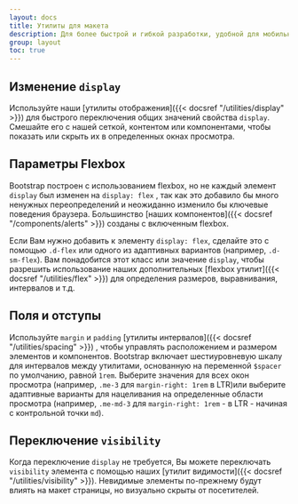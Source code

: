 ```yaml
---
layout: docs
title: Утилиты для макета
description: Для более быстрой и гибкой разработки, удобной для мобильных устройств, Bootstrap включает десятки служебных классов для отображения, скрытия, выравнивания и размещения содержимого.
group: layout
toc: true
---
```


## Изменение `display`

Используйте наши [утилиты отображения]({{< docsref "/utilities/display" >}}) для быстрого переключения общих значений свойства `display`. Смешайте его с нашей сеткой, контентом или компонентами, чтобы показать или скрыть их в определенных окнах просмотра.

## Параметры Flexbox

Bootstrap построен с использованием flexbox, но не каждый элемент `display` был изменен на `display: flex` , так как это добавило бы много ненужных переопределений и неожиданно изменило бы ключевые поведения браузера. Большинство [наших компонентов]({{< docsref "/components/alerts" >}}) созданы с включенным flexbox.

Если Вам нужно добавить к элементу `display: flex`, сделайте это с помощью `.d-flex` или одного из адаптивных вариантов (например, `.d-sm-flex`). Вам понадобится этот класс или значение `display`, чтобы разрешить использование наших дополнительных [flexbox утилит]({{< docsref "/utilities/flex" >}}) для определения размеров, выравнивания, интервалов и т.д.

## Поля и отступы

Используйте `margin` и `padding` [утилиты интервалов]({{< docsref "/utilities/spacing" >}}) , чтобы управлять расположением и размером элементов и компонентов. Bootstrap включает шестиуровневую шкалу для интервалов между утилитами, основанную на переменной `$spacer` по умолчанию, равной `1rem`. Выберите значения для всех окон просмотра (например, `.me-3` для `margin-right: 1rem` в LTR)или выберите адаптивные варианты для нацеливания на определенные области просмотра (например, `.me-md-3` для `margin-right: 1rem` - в LTR - начиная с контрольной точки `md`).

## Переключение `visibility`

Когда переключение `display` не требуется, Вы можете переключать `visibility` элемента с помощью наших [утилит видимости]({{< docsref "/utilities/visibility" >}}). Невидимые элементы по-прежнему будут влиять на макет страницы, но визуально скрыты от посетителей.
